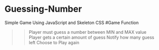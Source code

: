 # Guessing-Number
Simple Game Using JavaScript and Skeleton CSS
#Game Function
>>Player must guess a number between MIN and MAX value
>>Player gets a certain amount of guess
>>Notify how many guess left
>>Choose to Play again  